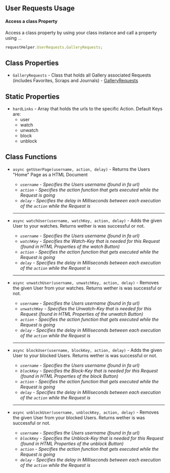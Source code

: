 ## User Requests Usage

#### Access a class Property

Access a class property by using your class instance and call a property using `.`.

```javascript
requestHelper.UserRequests.GalleryRequests;
```

## Class Properties

- `GalleryRequests` - Class that holds all Gallery associated Requests (includes Favorites, Scraps and Journals) - [GalleryRequests](/user/gallery-requests)

## Static Properties

- `hardLinks` - Array that holds the urls to the specific Action. Default Keys are:
  - user
  - watch
  - unwatch
  - block
  - unblock

## Class Functions

- `async getUserPage(username, action, delay)` - Returns the Users "Home" Page as a HTML Document
  - *`username` - Specifies the Users username (found in fa url)*
  - *`action` - Specifies the action function that gets executed while the Request is going*
  - *`delay` - Specifies the delay in Milliseconds between each execution of the `action` while the Request is*

  ---

- `async watchUser(username, watchKey, action, delay)` - Adds the given User to your watches. Returns wether is was successful or not.
  - *`username` - Specifies the Users username (found in fa url)*
  - *`watchKey` - Specifies the Watch-Key that is needed for this Request (found in HTML Properties of the watch Button)*
  - *`action` - Specifies the action function that gets executed while the Request is going*
  - *`delay` - Specifies the delay in Milliseconds between each execution of the `action` while the Request is*

  ---

- `async unwatchUser(username, unwatchKey, action, delay)` - Removes the given User from your watches. Returns wether is was successful or not.
  - *`username` - Specifies the Users username (found in fa url)*
  - *`unwatchKey` - Specifies the Unwatch-Key that is needed for this Request (found in HTML Properties of the unwatch Button)*
  - *`action` - Specifies the action function that gets executed while the Request is going*
  - *`delay` - Specifies the delay in Milliseconds between each execution of the `action` while the Request is*

  ---

- `async blockUser(username, blockKey, action, delay)` - Adds the given User to your blocked Users. Returns wether is was successful or not.
  - *`username` - Specifies the Users username (found in fa url)*
  - *`blockKey` - Specifies the Block-Key that is needed for this Request (found in HTML Properties of the block Button)*
  - *`action` - Specifies the action function that gets executed while the Request is going*
  - *`delay` - Specifies the delay in Milliseconds between each execution of the `action` while the Request is*

  ---

- `async unblockUser(username, unblockKey, action, delay)` - Removes the given User from your blocked Users. Returns wether is was successful or not.
  - *`username` - Specifies the Users username (found in fa url)*
  - *`blockKey` - Specifies the Unblock-Key that is needed for this Request (found in HTML Properties of the unblock Button)*
  - *`action` - Specifies the action function that gets executed while the Request is going*
  - *`delay` - Specifies the delay in Milliseconds between each execution of the `action` while the Request is*
